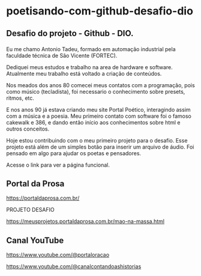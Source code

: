 # poetisando-com-github-desafio-dio
## Desafio do projeto - Github - DIO.<p>
Eu me chamo Antonio Tadeu, formado em automação industrial pela faculdade técnica de São Vicente (FORTEC).<p>
Dediquei meus estudos e trabalho na area de hardware e software. Atualmente meu trabalho está voltado a criação de conteúdos.<p>
Nos meados dos anos 80 comecei meus contatos com a programação, pois como músico (tecladista), foi necessario o conhecimento sobre presets, ritmos, etc.

E nos anos 90 já estava criando meu site Portal Poético, interagindo assim com a música e a poesia.
Meu primeiro contato com software foi o famoso cakewalk e 386, e dando então início aos conhecimentos sobre html e outros conceitos.
<p>Hoje estou contribuindo com o meu primeiro projeto para o desafio.
Esse projeto está além de um simples botão para inserir um arquivo de áudio.
Foi pensado em algo para ajudar os poetas e pensadores.<p></p>
Acesse o link para ver a página funcional.
  
## Portal da Prosa
https://portaldaprosa.com.br/  <P>
PROJETO DESAFIO <P>
https://meusprojetos.portaldaprosa.com.br/mao-na-massa.html<p>
## Canal YouTube
https://www.youtube.com/@portaloracao<p>
https://www.youtube.com/@canalcontandoashistorias

